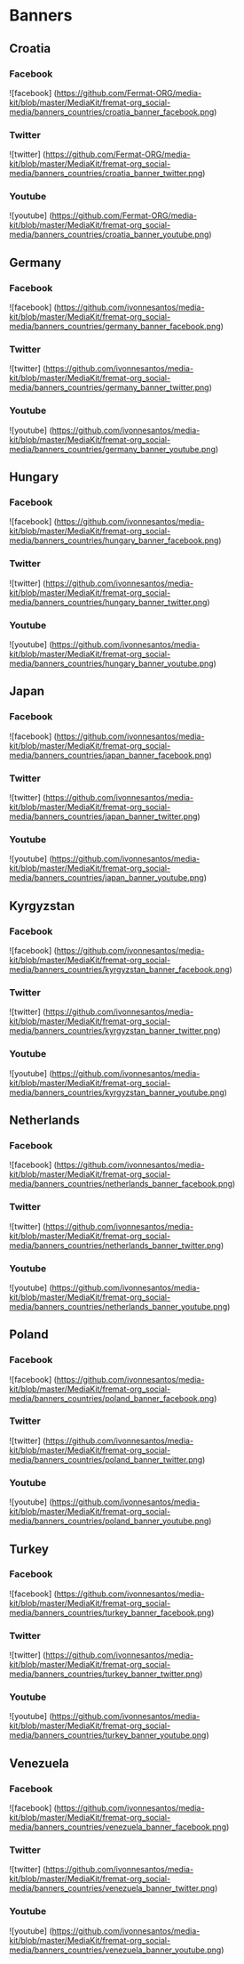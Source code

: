 # Banners

## Croatia

### Facebook
![facebook] (https://github.com/Fermat-ORG/media-kit/blob/master/MediaKit/fremat-org_social-media/banners_countries/croatia_banner_facebook.png)
### Twitter
![twitter] (https://github.com/Fermat-ORG/media-kit/blob/master/MediaKit/fremat-org_social-media/banners_countries/croatia_banner_twitter.png)
### Youtube
![youtube] (https://github.com/Fermat-ORG/media-kit/blob/master/MediaKit/fremat-org_social-media/banners_countries/croatia_banner_youtube.png)

## Germany

### Facebook
![facebook] (https://github.com/ivonnesantos/media-kit/blob/master/MediaKit/fremat-org_social-media/banners_countries/germany_banner_facebook.png)
### Twitter
![twitter] (https://github.com/ivonnesantos/media-kit/blob/master/MediaKit/fremat-org_social-media/banners_countries/germany_banner_twitter.png)
### Youtube
![youtube] (https://github.com/ivonnesantos/media-kit/blob/master/MediaKit/fremat-org_social-media/banners_countries/germany_banner_youtube.png)

## Hungary

### Facebook
![facebook] (https://github.com/ivonnesantos/media-kit/blob/master/MediaKit/fremat-org_social-media/banners_countries/hungary_banner_facebook.png)
### Twitter
![twitter] (https://github.com/ivonnesantos/media-kit/blob/master/MediaKit/fremat-org_social-media/banners_countries/hungary_banner_twitter.png)
### Youtube
![youtube] (https://github.com/ivonnesantos/media-kit/blob/master/MediaKit/fremat-org_social-media/banners_countries/hungary_banner_youtube.png)

## Japan

### Facebook
![facebook] (https://github.com/ivonnesantos/media-kit/blob/master/MediaKit/fremat-org_social-media/banners_countries/japan_banner_facebook.png)
### Twitter
![twitter] (https://github.com/ivonnesantos/media-kit/blob/master/MediaKit/fremat-org_social-media/banners_countries/japan_banner_twitter.png)
### Youtube
![youtube] (https://github.com/ivonnesantos/media-kit/blob/master/MediaKit/fremat-org_social-media/banners_countries/japan_banner_youtube.png)

## Kyrgyzstan

### Facebook
![facebook] (https://github.com/ivonnesantos/media-kit/blob/master/MediaKit/fremat-org_social-media/banners_countries/kyrgyzstan_banner_facebook.png)
### Twitter
![twitter] (https://github.com/ivonnesantos/media-kit/blob/master/MediaKit/fremat-org_social-media/banners_countries/kyrgyzstan_banner_twitter.png)
### Youtube
![youtube] (https://github.com/ivonnesantos/media-kit/blob/master/MediaKit/fremat-org_social-media/banners_countries/kyrgyzstan_banner_youtube.png)

## Netherlands

### Facebook
![facebook] (https://github.com/ivonnesantos/media-kit/blob/master/MediaKit/fremat-org_social-media/banners_countries/netherlands_banner_facebook.png)
### Twitter
![twitter] (https://github.com/ivonnesantos/media-kit/blob/master/MediaKit/fremat-org_social-media/banners_countries/netherlands_banner_twitter.png)
### Youtube
![youtube] (https://github.com/ivonnesantos/media-kit/blob/master/MediaKit/fremat-org_social-media/banners_countries/netherlands_banner_youtube.png)

## Poland

### Facebook
![facebook] (https://github.com/ivonnesantos/media-kit/blob/master/MediaKit/fremat-org_social-media/banners_countries/poland_banner_facebook.png)
### Twitter
![twitter] (https://github.com/ivonnesantos/media-kit/blob/master/MediaKit/fremat-org_social-media/banners_countries/poland_banner_twitter.png)
### Youtube
![youtube] (https://github.com/ivonnesantos/media-kit/blob/master/MediaKit/fremat-org_social-media/banners_countries/poland_banner_youtube.png)

## Turkey

### Facebook
![facebook] (https://github.com/ivonnesantos/media-kit/blob/master/MediaKit/fremat-org_social-media/banners_countries/turkey_banner_facebook.png)
### Twitter
![twitter] (https://github.com/ivonnesantos/media-kit/blob/master/MediaKit/fremat-org_social-media/banners_countries/turkey_banner_twitter.png)
### Youtube
![youtube] (https://github.com/ivonnesantos/media-kit/blob/master/MediaKit/fremat-org_social-media/banners_countries/turkey_banner_youtube.png)

## Venezuela

### Facebook
![facebook] (https://github.com/ivonnesantos/media-kit/blob/master/MediaKit/fremat-org_social-media/banners_countries/venezuela_banner_facebook.png)
### Twitter
![twitter] (https://github.com/ivonnesantos/media-kit/blob/master/MediaKit/fremat-org_social-media/banners_countries/venezuela_banner_twitter.png)
### Youtube
![youtube] (https://github.com/ivonnesantos/media-kit/blob/master/MediaKit/fremat-org_social-media/banners_countries/venezuela_banner_youtube.png)


